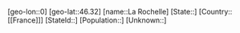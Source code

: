 ﻿---
location: [46.32,0]
type: City
tags:
- geo/City


SpocWebEntityId: 31768
isDeleted: false
confidential: public

---
[geo-lon::0]
[geo-lat::46.32]
[name::La Rochelle]
[State::]
[Country::[[France]]]
[StateId::]
[Population::]
[Unknown::]

